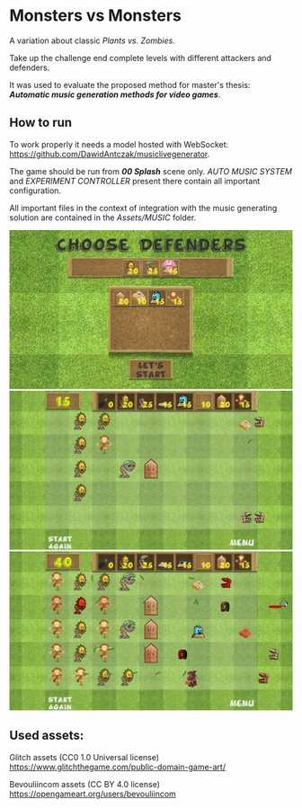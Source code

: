 # Monsters vs Monsters
A variation about classic *Plants vs. Zombies*.

Take up the challenge end complete levels with different attackers and defenders.


It was used to evaluate the proposed method for master's thesis: ***Automatic music generation methods for video games***.

## How to run
To work properly it needs a model hosted with WebSocket: https://github.com/DawidAntczak/musiclivegenerator.

The game should be run from ***00 Splash*** scene only. *AUTO MUSIC SYSTEM* and *EXPERIMENT CONTROLLER* present there contain all important configuration.

All important files in the context of integration with the music generating solution are contained in the *Assets/MUSIC* folder.


![alt text](https://github.com/DawidAntczak/Monsters-vs-Monsters/blob/master/scr/MvsM1.png)
![alt text](https://github.com/DawidAntczak/Monsters-vs-Monsters/blob/master/scr/MvsM2.png)
![alt text](https://github.com/DawidAntczak/Monsters-vs-Monsters/blob/master/scr/MvsM3.png)


## Used assets:
Glitch assets (CC0 1.0 Universal license)
https://www.glitchthegame.com/public-domain-game-art/

Bevouliincom assets (CC BY 4.0 license)
https://opengameart.org/users/bevouliincom
